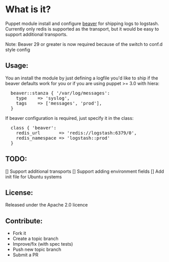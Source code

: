 What is it?
===========

Puppet module install and configure [beaver](https://github.com/josegonzalez/beaver) for shipping logs to logstash.
Currently only redis is supported as the transport, but it would be easy to
support additional transports.

Note: Beaver 29 or greater is now required because of the switch to conf.d style config

Usage:
------

You an install the module by just defining a logfile you'd like to ship if the
beaver defaults work for you or if you are using puppet >= 3.0 with hiera:
<pre>
  beaver::stanza { '/var/log/messages':
    type    => 'syslog',
    tags    => ['messages', 'prod'],
  }
</pre>

If beaver configuration is required, just specify it in the class:
<pre>
  class { 'beaver':
    redis_url       => 'redis://logstash:6379/0',
    redis_namespace => 'logstash::prod'
  }
</pre>

TODO:
-----
[] Support additional transports
[] Support adding environment fields
[] Add init file for Ubuntu systems

License:
--------
Released under the Apache 2.0 licence

Contribute:
-----------
* Fork it
* Create a topic branch
* Improve/fix (with spec tests)
* Push new topic branch
* Submit a PR

